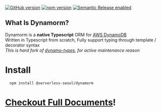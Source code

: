 [![GitHub version](https://badge.fury.io/gh/serverless-seoul%2Fdynamorm.svg)](https://badge.fury.io/gh/serverless-seoul%2Fdynamorm)
[![npm version](https://badge.fury.io/js/%40serverless-seoul%2Fdynamorm.svg)](https://badge.fury.io/js/%40serverless-seoul%2Fdynamorm)
[![Semantic Release enabled](https://img.shields.io/badge/%20%20%F0%9F%93%A6%F0%9F%9A%80-semantic--release-e10079.svg)](https://github.com/semantic-release/semantic-release)

## What Is Dynamorm?
Dynamorm is a **native Typescript** ORM for [AWS DynamoDB](https://aws.amazon.com/dynamodb/)  
Written in Typescript from scratch, Fully support typing through template / decorator syntax  
*This is hard fork of [dynamo-types](https://github.com/balmbees/dynamo-types), for active maintenance reason*  

# Install
```
  npm install @serverless-seoul/dynamorm
```

# **[Checkout Full Documents](https://serverless-seoul.github.io/dynamorm/docs/introduction)!**
